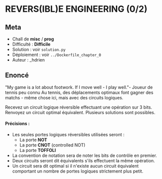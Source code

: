 # REVERS(IBL)E ENGINEERING (0/2)

## Meta

* Chall de **misc** / **prog**
* Difficulté : **Difficile**
* Solution : voir `solution.py`
* Déploiement : voir `../Dockerfile_chapter_0`
* Auteur : _hdrien

## Enoncé

"My game is a lot about footwork. If I move well - I play well."- Joueur de tennis peu connu
Au tennis, des déplacements optimaux font gagner des matchs - même chose ici, mais avec des circuits logiques.

Recevez un circuit logique réversible effectuant une opération sur 3 bits. Renvoyez un circuit optimal équivalent. Plusieurs solutions sont possibles.

#### Précisions :

* Les seules portes logiques réversibles utilisées seront :
    * La porte **NOT** 
    * La porte **CNOT** (controlled NOT)
    * La porte **TOFFOLI**
* La convention de notation sera de noter les bits de contrôle en premier.
* Deux circuits seront dit équivalents s'ils effectuent la même opération.
* Un circuit sera dit optimal si il n'existe aucun circuit équivalent comportant un nombre de portes logiques strictement plus petit.